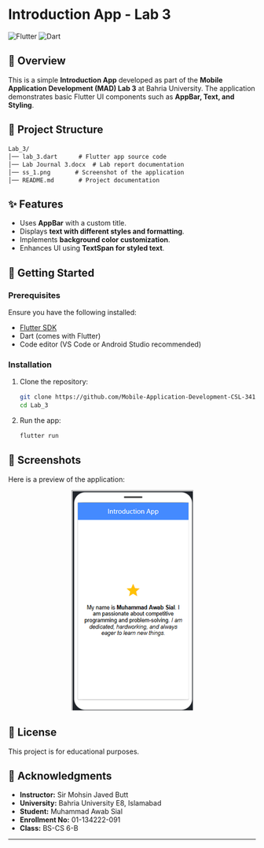 # Introduction App - Lab 3

![Flutter](https://img.shields.io/badge/Flutter-Framework-blue?logo=flutter)
![Dart](https://img.shields.io/badge/Dart-Language-blue?logo=dart)

## 📌 Overview
This is a simple **Introduction App** developed as part of the **Mobile Application Development (MAD) Lab 3** at Bahria University. The application demonstrates basic Flutter UI components such as **AppBar, Text, and Styling**.

## 📁 Project Structure
```
Lab_3/
│── lab_3.dart      # Flutter app source code
│── Lab Journal 3.docx  # Lab report documentation
│── ss_1.png       # Screenshot of the application
│── README.md       # Project documentation
```

## ✨ Features
- Uses **AppBar** with a custom title.
- Displays **text with different styles and formatting**.
- Implements **background color customization**.
- Enhances UI using **TextSpan for styled text**.

## 🚀 Getting Started
### Prerequisites
Ensure you have the following installed:
- [Flutter SDK](https://flutter.dev/docs/get-started/install)
- Dart (comes with Flutter)
- Code editor (VS Code or Android Studio recommended)

### Installation
1. Clone the repository:
   ```sh
   git clone https://github.com/Mobile-Application-Development-CSL-341/Lab-Journal-3.git
   cd Lab_3
   ```
2. Run the app:
   ```sh
   flutter run
   ```

## 📸 Screenshots
Here is a preview of the application:

<p align="center">
  <img src="ss_1.png" alt="App Screenshot">
</p>

## 📜 License
This project is for educational purposes.

## 🙌 Acknowledgments
- **Instructor:** Sir Mohsin Javed Butt
- **University:** Bahria University E8, Islamabad
- **Student:** Muhammad Awab Sial
- **Enrollment No:** 01-134222-091
- **Class:** BS-CS 6-B

---
